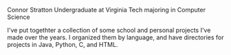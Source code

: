 Connor Stratton
Undergraduate at Virginia Tech majoring in Computer Science


I've put togethter a collection of some school and personal 
projects I've made over the years. I organized them by language,
and have directories for projects in Java, Python, C, and HTML.
